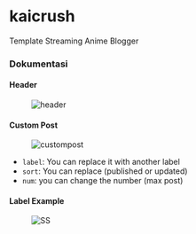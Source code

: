 # kaicrush
Template Streaming Anime Blogger

<h3>Dokumentasi</h3>

<h4>Header</h4>
<figure class="center">
  <img alt="header" src="https://blogger.googleusercontent.com/img/b/R29vZ2xl/AVvXsEirdJ4VAN_mPzZwc7Wpkm9XIgS31ZY4qojmUKw0SGqKGrjbLbYSLgaICuaJDsYIPHfdArel8shq6xrYaRqQTFZCdedUkOg8_N_3Mkjjly1hGxKFZ2teY1_fgQIIIETG7STu1xu7jl40l6LfGCR2zIku-Jrcfti8yFBFzVWkU4xoDZoMM3ZlymtteaVtcRdK/s625/header.png">
</figure>


<h4>Custom Post</h4>
<figure class="center">
  <img alt="custompost" src="https://blogger.googleusercontent.com/img/b/R29vZ2xl/AVvXsEjpEHqZjWsNRUsTrRTNUv6X3_K9VogZd-de7JJx99CSnrAc7Awojeak3Evr_aXlBDEgOrotJJnq-kzB4JYRmU5IME7BsgCCiU3eilXz-hWFkEMJOMn7TymgNMm_ktluI20KmfrfDS0E8A7_l1W0hP9Cc0GNsrpSR41D9iZCvTwj97WRoqJ9dQNHzoBhBd7x/s436/custom%20post.png">
</figure>

<ul>
  <li><code>label</code>: You can replace it with another label</li>
  <li><code>sort</code>: You can replace (published or updated)</li>
  <li><code>num</code>: you can change the number (max post)</li>
</ul>

<h4>Label Example</h4>
<figure class="center">
  <img alt="SS" src="https://blogger.googleusercontent.com/img/b/R29vZ2xl/AVvXsEhXFZaLbAwtTV8JwfSb2HMeR6C0GRxO00ou0I4f0tGOf3NvkJshyFFlk8vJJ1h1gIZBkbl892AS0F8Mo_YoQVi5FKQMaMK2UCJl6rcJvYSm0cjYyNdYvfKkuzKjP3CxHMK7-8Jm9fGrZW8L-HfFHqWs6nW8_zzxeze-O8qdI4PXFXo74pzj2PXXZe4TgijT/s542/contoh%20label.png">
</figure>
